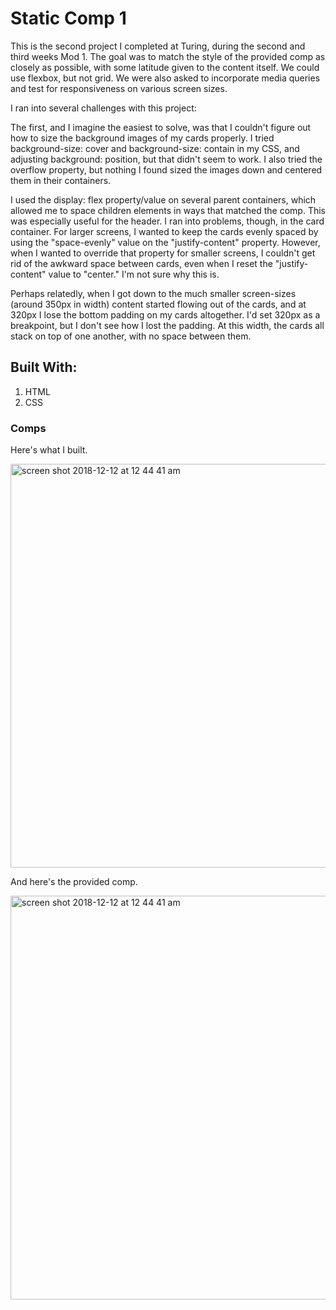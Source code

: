 # Static Comp 1
This is the second project I completed at Turing, during the second and third weeks Mod 1. The goal was to match the style of the provided comp as closely as possible, with some latitude given to the content itself. We could use flexbox, but not grid. We were also asked to incorporate media queries and test for responsiveness on various screen sizes. 

I ran into several challenges with this project:

The first, and I imagine the easiest to solve, was that I couldn't figure out how to size the background images of my cards properly. I tried background-size: cover and background-size: contain in my CSS, and adjusting background: position, but that didn't seem to work. I also tried the overflow property, but nothing I found sized the images down and centered them in their containers. 

I used the display: flex property/value on several parent containers, which allowed me to space children elements in ways that matched the comp. This was especially useful for the header. I ran into problems, though, in the card container. For larger screens, I wanted to keep the cards evenly spaced by using the "space-evenly" value on the "justify-content" property. However, when I wanted to override that property for smaller screens, I couldn't get rid of the awkward space between cards, even when I reset the "justify-content" value to "center." I'm not sure why this is. 

Perhaps relatedly, when I got down to the much smaller screen-sizes (around 350px in width) content started flowing out of the cards, and at 320px I lose the bottom padding on my cards altogether. I'd set 320px as a breakpoint, but I don't see how I lost the padding. At this width, the cards all stack on top of one another, with no space between them. 

## Built With:
1. HTML
2. CSS

### Comps

Here's what I built. 

<img width="646" alt="screen shot 2018-12-12 at 12 44 41 am" src="https://user-images.githubusercontent.com/43555476/49879424-2c75f200-fde7-11e8-9bf1-6302dd4681c7.png">

And here's the provided comp. 

<img width="646" alt="screen shot 2018-12-12 at 12 44 41 am" src="https://user-images.githubusercontent.com/43555476/49854436-5dcecd80-fda7-11e8-86cb-10922d44d12e.png">
